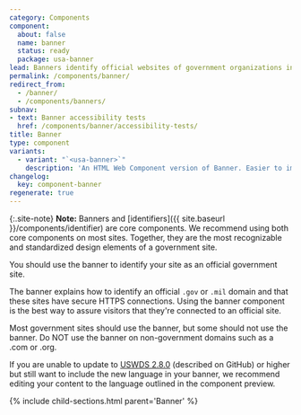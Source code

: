 ```yaml
---
category: Components
component:
  about: false
  name: banner
  status: ready
  package: usa-banner
lead: Banners identify official websites of government organizations in the United States. They also help visitors understand whether a website is official and secure.
permalink: /components/banner/
redirect_from:
  - /banner/
  - /components/banners/
subnav:
- text: Banner accessibility tests
  href: /components/banner/accessibility-tests/
title: Banner
type: component
variants:
  - variant: "`<usa-banner>`"
    description: 'An HTML Web Component version of Banner. Easier to implement and update but potentially harder to customize. <a href="#banner-web-component">See above</a> for details.'
changelog:
  key: component-banner
regenerate: true
---
```


{:.site-note}
**Note:** Banners and [identifiers]({{ site.baseurl }}/components/identifier) are core components. We recommend using both core components on most sites. Together, they are the most recognizable and standardized design elements of a government site.

You should use the banner to identify your site as an official government site.

The banner explains how to identify an official `.gov` or `.mil` domain and that these sites have secure HTTPS connections. Using the banner component is the best way to assure visitors that they're connected to an official site.

Most government sites should use the banner, but some should not use the banner. Do NOT use the banner on non-government domains such as a .com or .org.

If you are unable to update to [USWDS 2.8.0](https://github.com/uswds/uswds/releases) (described on GitHub) or higher but still want to include the new language in your banner, we recommend editing your content to the language outlined in the component preview.

{% include child-sections.html parent='Banner' %}